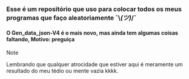 
### **Esse é um repositório que uso para colocar todos os meus programas que faço aleatoriamente ¯\\_(ツ)_/¯**

#### O Gen_data_json-V4 é o mais novo, mas ainda tem algumas coisas faltando, Motivo: preguiça

>[!NOTE]
>Lembrando que qualquer atrocidade que estiver aqui é meramente um resultado do meu tédio ou mente vazia kkkk. 
